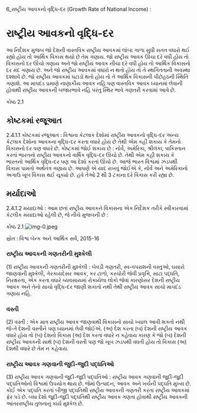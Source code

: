 6_રાષ્ટ્રીય આવકનો વૃદ્ધિ-દર
(Growth Rate of National Income) :

# રાષ્ટ્રીય આવકનો વૃદ્ધિ-દર

આ નિર્દેશક મુજબ જો દેશની વાસ્તવિક રાષ્ટ્રીય આવકમાં લાંબા ગાળા સુધી સતત વધારો થઈ રહ્યો હોય તો આર્થિક વિકાસ થયો છે તેમ ગણાય. જો રાષ્ટ્રીય આવક ઊંચા દરે વધી હોય તો વિકાસનો દર ઊંચો ગણાય અને જો રાષ્ટ્રીય આવક નીચા દરે વધી હોય તો આર્થિક વિકાસનો દર મંદ ગણાય છે. અને જો રાષ્ટ્રીય આવકમાં વધારો ન થતો હોય તો તે સ્થગિતતાની અવસ્થા દશ્શાવે છે. જો રાષ્ટ્રીય આવકમાં ઘટાડો થતો હોય તો તે આર્થિક વિકાસની પીછેહઠની સ્થિતિ ગણાશે. આ માપદંડ પ્રમાણે નાણાકીય આવક નહિ પણ વાસ્તવિક આવક ધ્યાનમાં લેવાની હોવાથી રાષ્ટ્રીય આવકની બજારભાવે નહિ પરંતુ સ્થિર ભાવે ગણતરી કરવામાં આવે છે.

કોષ્ઠ 2.1

## કોષ્ટકમાં રજૂઆત

2.4.1.1 કોષ્ટકમાં રજૂઆત : વિશ્વના કેટલાક દેશોમાં રાષ્ટ્રીય આવકનો વૃદ્ધિ-દર અન્ય કેટલાક દેશોના આવકના વૃદ્ધિ-દર કરતા વધારે હોય છે તેથી એમ કહી શકાય કે તેમનો વિકાસનો દર પણ વધારે છે. કોષ્ટકમાં જોઈ શકાય છે : નોર્વે, અમેરિકા, શ્રીલંકા, પાકિસ્તાન કરતાં ભારતનો રાષ્ટ્રીય આવકનો વાર્ષિક વૃદ્ધિ-દર ઊંચો છે. તેથી એમ કહી શકાય કે ભારતનો આર્થિક વૃદ્ધિ-દર પણ આ દેશો કરતાં ઊંચો છે. આજે ભારત વિશ્વમાં ઝડપથી વિકાસ પામતો અર્થતંત્ર ગણાય છે. આપણે એ યાદ રાખવું જોઈએ કે, નોર્વે અને અમેરિકાનો અગાઉ ખૂબ વિકાસ થઈ ચૂક્યો છે. હવે તેઓ 2 થી 3 ટકાના દરે વિકાસ કરી રહ્યા છે.

## મર્યાદાઓ

2.4.1.2 મયાદાઓ : આમ છતાં રાષ્ટ્રીય આવકને વિકાસના એક નિર્દેશક તરીકે સ્વીકારવામાં કેટલીક મયાદાઓ રહેલી છે, જે નીચે મુજબની છે :

કોષ્ઠ 2.1
![img-0.jpeg](img-0.jpeg)

સ્રોત : વિશ્વ બેન્ક અને આર્થિક સર્વે, 2015-16

### રાષ્ટ્રીય આવકની ગણતરીની મુશ્કેલી

(1) રાષ્ટ્રીય આવકની ગણતરીની મુશ્કેલી : બેવડી ગણતરી, સ્વ-વપરાશની વસ્તુઓ, ઘસારો જાણવાની મુશ્કેલી, ગેરકાયદેસર આવક, કર ટાળો, કરચોરી જેવી પ્રવૃત્તિ, સાટા પદ્ધતિ, નિરક્ષરતા, એક કરતા વધારે વ્યવસાયમાં રોકાયેલા લોકો જેવાં કારણોસર દેશની રાષ્ટ્રીય આવક અને તેનો સાચો વૃદ્ધિ-દર જાણી શકાતો નથી તેથી રાષ્ટ્રીય આવક સાચો માપદંડ ગણાય નહિ.

### વસ્તી

(2) વસ્તી : એક માત્ર રાષ્ટ્રીય આવક જાણવાથી વિકાસનો સાચો ખ્યાલ આવી શકતો નથી જે-તે દેશની વસ્તીને પણ ધ્યાનમાં લેવી જોઈએ. (અ) દેશ કરતા (બ) દેશની રાષ્ટ્રીય આવક વધારે હોય તો (બ) દેશનો વિકાસ (અ) દેશ કરતાં વધારે ન કહેવાય કારણ કે જો (બ) દેશની રાષ્ટ્રીય આવકની સાથે (બ) દેશની વસ્તી પણ જો ખૂબ ઝડપથી વધતી હોય તો વિકાસ (અ) દેશથી વધારે છે તેમ ન કહેવાય.

### રાષ્ટ્રીય આવક ગણવાની જુદી-જુદી પદ્ધતિઓ

(3) રાષ્ટ્રીય આવક ગણવાની જુદી-જુદી પદ્ઘતિઓ : રાષ્ટ્રીય આવક ગણવાની જુદી-જુદી પદ્ઘતિઓનો વિશ્વમાં ઉપયોગ થાય છે. જેમાં ઉત્પાદન, આવક અને ખર્ચની પદ્ઘતિ મુખ્ય છે. કોઈ એક પદ્ઘતિ કરતાં બીજી પદ્ઘતિથી રાષ્ટ્રીય આવકની ગણતરી કરતા રાષ્ટ્રીય આવકમાં ફેર પડે છે. બધા દેશો જુદી-જુદી પદ્ઘતિથી રાષ્ટ્રીય આવક ગણતા હોવાથી રાષ્ટ્રીય આવકની આંતરરાષ્ટ્રીય તુલનાનું કાર્ય મુશ્કેલ છે.
